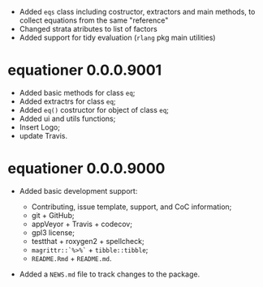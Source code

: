 * Added `eqs` class including costructor, extractors and main methods,
  to collect equations from the same "reference"
* Changed strata atributes to list of factors
* Added support for tidy evaluation (`rlang` pkg main utilities)

# equationer 0.0.0.9001

* Added basic methods for class `eq`; 
* Added extractrs for class `eq`;
* Added `eq()` costructor for object of class `eq`;
* Added ui and utils functions;
* Insert Logo;
* update Travis.

# equationer 0.0.0.9000

* Added basic development support:
  - Contributing, issue template, support, and CoC information;
  - git + GitHub;
  - appVeyor + Travis + codecov;
  - gpl3 license;
  - testthat + roxygen2 + spellcheck;
  - `` magrittr::`%>%` `` + `tibble::tibble`;
  - `README.Rmd` + `README.md`.

* Added a `NEWS.md` file to track changes to the package.
